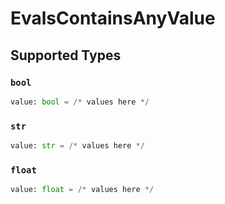 # EvalsContainsAnyValue


## Supported Types

### `bool`

```python
value: bool = /* values here */
```

### `str`

```python
value: str = /* values here */
```

### `float`

```python
value: float = /* values here */
```

